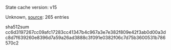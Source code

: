 State cache version: v15

Unknown, [source](https://dxvkcachehost.codepotatoes.de): 265 entries

sha512sum cc6d3197267cc09afc17283cc41347b4c967a3e7e382f809e42f3ab0d00a3dc8d7f639260e8396d7a59a26ad3888c3f091e0382f06c7d75b3600531b786570c2
